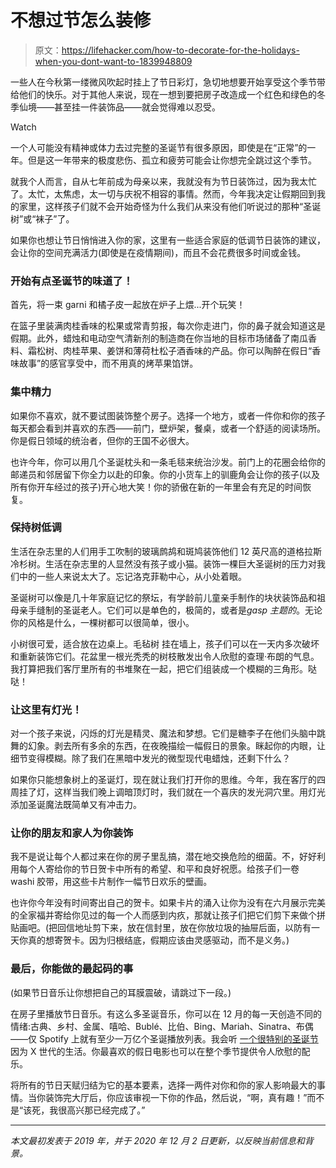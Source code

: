 # 不想过节怎么装修

> 原文：<https://lifehacker.com/how-to-decorate-for-the-holidays-when-you-dont-want-to-1839948809>

一些人在今秋第一缕微风吹起时挂上了节日彩灯，急切地想要开始享受这个季节带给他们的快乐。对于其他人来说，现在一想到要把房子改造成一个红色和绿色的冬季仙境——甚至挂一件装饰品——就会觉得难以忍受。

Watch

一个人可能没有精神或体力去过完整的圣诞节有很多原因，即使是在“正常”的一年。但是这一年带来的极度悲伤、孤立和疲劳可能会让你想完全跳过这个季节。

就我个人而言，自从七年前成为母亲以来，我就没有为节日装饰过，因为我太忙了。太忙，太焦虑，太一切与庆祝不相容的事情。然而，今年我决定让假期回到我的家里，这样孩子们就不会开始奇怪为什么我们从来没有他们听说过的那种“圣诞树”或“袜子”了。

如果你也想让节日悄悄进入你的家，这里有一些适合家庭的低调节日装饰的建议，会让你的空间充满活力(即使是在疫情期间)，而且不会花费很多时间或金钱。

### 开始有点圣诞节的味道了！

首先，将一束 garni 和橘子皮一起放在炉子上煨...开个玩笑！

在篮子里装满肉桂香味的松果或常青剪报，每次你走进门，你的鼻子就会知道这是假期。此外，蜡烛和电动空气清新剂的制造商在你当地的目标市场储备了南瓜香料、霜松树、肉桂苹果、姜饼和薄荷杜松子酒香味的产品。你可以陶醉在假日“香味故事”的感官享受中，而不用真的烤苹果馅饼。

### **集中精力**

如果你不喜欢，就不要试图装饰整个房子。选择一个地方，或者一件你和你的孩子每天都会看到并喜欢的东西——前门，壁炉架，餐桌，或者一个舒适的阅读场所。你是假日领域的统治者，但你的王国不必很大。

也许今年，你可以用几个圣诞枕头和一条毛毯来统治沙发。前门上的花圈会给你的邮递员和邻居留下你全力以赴的印象。你的小货车上的驯鹿角会让你的孩子(以及所有你开车经过的孩子)开心地大笑！你的骄傲在新的一年里会有充足的时间恢复。

### **保持树低调**

生活在杂志里的人们用手工吹制的玻璃鹧鸪和斑鸠装饰他们 12 英尺高的道格拉斯冷杉树。生活在杂志里的人显然没有孩子或小猫。装饰一棵巨大圣诞树的压力对我们中的一些人来说太大了。忘记洛克菲勒中心，从小处着眼。

圣诞树可以像是几十年家庭记忆的祭坛，有学龄前儿童亲手制作的块状装饰品和祖母亲手缝制的圣诞老人。它们可以是单色的，极简的，或者是*gasp* *主题的*。无论你的风格是什么，一棵树都可以很简单，很小。

小树很可爱，适合放在边桌上。毛毡树 挂在墙上，孩子们可以在一天内多次破坏和重新装饰它们。花盆里一根光秃秃的树枝散发出令人欣慰的查理·布朗的气息。我打算把我们客厅里所有的书堆聚在一起，把它们组装成一个模糊的三角形。哒哒！

### 让这里有灯光！

对一个孩子来说，闪烁的灯光是精灵、魔法和梦想。它们是糖李子在他们头脑中跳舞的幻象。剥去所有多余的东西，在夜晚描绘一幅假日的景象。眯起你的内眼，让细节变得模糊。除了我们在黑暗中发光的微型现代电蜡烛，还剩下什么？

如果你只能想象树上的圣诞灯，现在就让我们打开你的思维。今年，我在客厅的四周挂了灯，这样当我们晚上调暗顶灯时，我们就在一个喜庆的发光洞穴里。用灯光添加圣诞魔法既简单又有冲击力。

### **让你的朋友和家人为你装饰**

我不是说让每个人都过来在你的房子里乱搞，潜在地交换危险的细菌。不，好好利用每个人寄给你的节日贺卡中所有的希望、和平和良好祝愿。给孩子们一卷 washi 胶带，用这些卡片制作一幅节日欢乐的壁画。

也许你今年没有时间寄出自己的贺卡。如果卡片的涌入让你为没有在六月展示完美的全家福并寄给你见过的每一个人而感到内疚，那就让孩子们把它们剪下来做个拼贴画吧。(把回信地址剪下来，放在信封里，放在你放垃圾的抽屉后面，以防有一天你真的想寄贺卡。因为归根结底，假期应该由灵感驱动，而不是义务。)

### **最后，你能做的最起码的事**

(如果节日音乐让你想把自己的耳膜震破，请跳过下一段。)

在房子里播放节日音乐。有这么多圣诞音乐，你可以在 12 月的每一天创造不同的情绪:古典、乡村、金属、嘻哈、Bublé、比伯、Bing、Mariah、Sinatra、布偶——仅 Spotify 上就有至少一万亿个圣诞播放列表。我会听 [一个很特别的圣诞节](http://www.averyspecialchristmas.org/) 因为 X 世代的生活。你最喜欢的假日电影也可以在整个季节提供令人欣慰的配乐。

将所有的节日天赋归结为它的基本要素，选择一两件对你和你的家人影响最大的事情。当你装饰完大厅后，你应该审视一下你的作品，然后说，“啊，真有趣！”而不是“该死，我很高兴那已经完成了。”

* * *

*本文最初发表于 2019 年，并于 2020 年 12 月 2 日更新，以反映当前信息和背景。*
